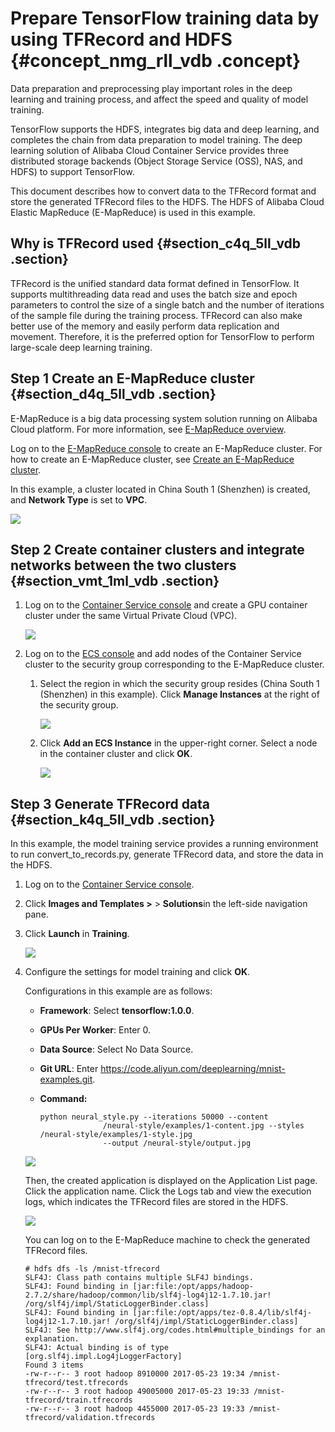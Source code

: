 # Prepare TensorFlow training data by using TFRecord and HDFS {#concept_nmg_rll_vdb .concept}

Data preparation and preprocessing play important roles in the deep learning and training process, and affect the speed and quality of model training.

TensorFlow supports the HDFS, integrates big data and deep learning, and completes the chain from data preparation to model training. The deep learning solution of Alibaba Cloud Container Service provides three distributed storage backends \(Object Storage Service \(OSS\), NAS, and HDFS\) to support TensorFlow.

This document describes how to convert data to the TFRecord format and store the generated TFRecord files to the HDFS. The HDFS of Alibaba Cloud Elastic MapReduce \(E-MapReduce\) is used in this example.

## Why is TFRecord used {#section_c4q_5ll_vdb .section}

TFRecord is the unified standard data format defined in TensorFlow. It supports multithreading data read and uses the batch size and epoch parameters to control the size of a single batch and the number of iterations of the sample file during the training process. TFRecord can also make better use of the memory and easily perform data replication and movement. Therefore, it is the preferred option for TensorFlow to perform large-scale deep learning training.

## Step 1 Create an E-MapReduce cluster {#section_d4q_5ll_vdb .section}

E-MapReduce is a big data processing system solution running on Alibaba Cloud platform. For more information, see [E-MapReduce overview](https://www.alibabacloud.com/help/doc-detail/28068.htm?spm=a2c63.p38356.879954.6.e7b64c2cTZPBjr&spm).

Log on to the [E-MapReduce console](https://partners-intl.aliyun.com/login-required#/emr) to create an E-MapReduce cluster. For how to create an E-MapReduce cluster, see [Create an E-MapReduce cluster](https://www.alibabacloud.com/help/doc-detail/28088.htm?spm=a2c63.p38356.879954.8.e7b64c2cTZPBjr).

In this example, a cluster located in China South 1 \(Shenzhen\) is created, and **Network Type** is set to **VPC**.

![](http://static-aliyun-doc.oss-cn-hangzhou.aliyuncs.com/assets/img/7441/15613704792172_en-US.png)

## Step 2 Create container clusters and integrate networks between the two clusters {#section_vmt_1ml_vdb .section}

1.  Log on to the [Container Service console](https://partners-intl.console.aliyun.com/#/cs) and create a GPU container cluster under the same Virtual Private Cloud \(VPC\).

    ![](http://static-aliyun-doc.oss-cn-hangzhou.aliyuncs.com/assets/img/7441/15613704792175_en-US.png)

2.  Log on to the [ECS console](https://partners-intl.console.aliyun.com/#/ecs) and add nodes of the Container Service cluster to the security group corresponding to the E-MapReduce cluster.
    1.  Select the region in which the security group resides \(China South 1 \(Shenzhen\) in this example\). Click **Manage Instances** at the right of the security group.

        ![](http://static-aliyun-doc.oss-cn-hangzhou.aliyuncs.com/assets/img/7441/15613704792176_en-US.png)

    2.  Click **Add an ECS Instance** in the upper-right corner. Select a node in the container cluster and click **OK**.

        ![](http://static-aliyun-doc.oss-cn-hangzhou.aliyuncs.com/assets/img/7441/15613704792177_en-US.png)


## Step 3 Generate TFRecord data {#section_k4q_5ll_vdb .section}

In this example, the model training service provides a running environment to run convert\_to\_records.py, generate TFRecord data, and store the data in the HDFS.

1.  Log on to the [Container Service console](https://partners-intl.console.aliyun.com/#/cs).
2.  Click **Images and Templates \>** \> **Solutions**in the left-side navigation pane.
3.  Click **Launch** in **Training**.

    ![](http://static-aliyun-doc.oss-cn-hangzhou.aliyuncs.com/assets/img/7441/15613704792178_en-US.png)

4.  Configure the settings for model training and click **OK**.

    Configurations in this example are as follows:

    -   **Framework**: Select **tensorflow:1.0.0**.
    -   **GPUs Per Worker**: Enter 0.
    -   **Data Source**: Select No Data Source.
    -   **Git URL**: Enter https://code.aliyun.com/deeplearning/mnist-examples.git.
    -   **Command:** 

        ``` {#codeblock_e0c_e1k_urd}
        python neural_style.py --iterations 50000 --content
                      /neural-style/examples/1-content.jpg --styles /neural-style/examples/1-style.jpg
                      --output /neural-style/output.jpg
        ```

    ![](http://static-aliyun-doc.oss-cn-hangzhou.aliyuncs.com/assets/img/7441/15613704792179_en-US.png)

    Then, the created application is displayed on the Application List page. Click the application name. Click the Logs tab and view the execution logs, which indicates the TFRecord files are stored in the HDFS.

    ![](http://static-aliyun-doc.oss-cn-hangzhou.aliyuncs.com/assets/img/7441/15613704792180_en-US.png)

    You can log on to the E-MapReduce machine to check the generated TFRecord files.

    ``` {#codeblock_7dn_1i9_xwr}
    # hdfs dfs -ls /mnist-tfrecord
    SLF4J: Class path contains multiple SLF4J bindings.
    SLF4J: Found binding in [jar:file:/opt/apps/hadoop-2.7.2/share/hadoop/common/lib/slf4j-log4j12-1.7.10.jar! /org/slf4j/impl/StaticLoggerBinder.class]
    SLF4J: Found binding in [jar:file:/opt/apps/tez-0.8.4/lib/slf4j-log4j12-1.7.10.jar! /org/slf4j/impl/StaticLoggerBinder.class]
    SLF4J: See http://www.slf4j.org/codes.html#multiple_bindings for an explanation.
    SLF4J: Actual binding is of type [org.slf4j.impl.Log4jLoggerFactory]
    Found 3 items
    -rw-r--r-- 3 root hadoop 8910000 2017-05-23 19:34 /mnist-tfrecord/test.tfrecords
    -rw-r--r-- 3 root hadoop 49005000 2017-05-23 19:33 /mnist-tfrecord/train.tfrecords
    -rw-r--r-- 3 root hadoop 4455000 2017-05-23 19:33 /mnist-tfrecord/validation.tfrecords
    ```


